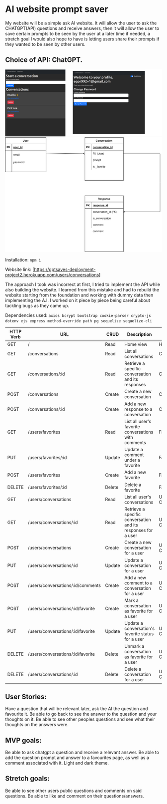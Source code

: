 # AI website prompt saver

My website will be a simple ask AI website. It will allow the user to ask the CHATGPT(API) questions and receive answers, then it will allow the user to save certain prompts to be seen by the user at a later time if needed, a stretch goal I would also hope to have is letting users share their prompts if they wanted to be seen by other users.

## Choice of API: ChatGPT.

![alt text](./project2.png)
![alt text](./project2-wireframe.png)

Installation: `npm i`

Website link: [https://gptsaves-deployment-project2.herokuapp.com/users/conversations]

The approach I took was incorrect at first, I tried to implement the API while also building the website. I learned from this mistake and had to rebuild the website starting from the foundation and working with dummy data then implementing the A.I. I worked on it piece by piece being careful about tackling bugs as they came up. 

Dependencies used: `
axios
bcrypt
bootstrap
cookie-parser
crypto-js
dotenv
ejs
express
method-override
path
pg
sequelize
sequelize-cli
`




| HTTP Verb | URL                              | CRUD   | Description                                                      | View               |
| --------- | -------------------------------- | ------ | ---------------------------------------------------------------- | ------------------ |
| GET       | /                                | Read   | Home view                                                        | Home               |
| GET       | /conversations                   | Read   | List all conversations                                           | Conversations      |
| GET       | /conversations/:id               | Read   | Retrieve a specific conversation and its responses               | Conversation       |
| POST      | /conversations                   | Create | Create a new conversation                                        | Conversations      |
| POST      | /conversations/:id               | Create | Add a new response to a conversation                             | Conversation       |
| GET       | /users/favorites                 | Read   | List all user's favorite conversations with comments              | Favorites          |
| PUT       | /users/favorites/:id             | Update | Update a comment under a favorite                                 | Favorites          |
| POST      | /users/favorites                 | Create | Add a new favorite                                               | Favorites          |
| DELETE    | /users/favorites/:id             | Delete | Delete a favorite                                                | Favorites          |
| GET       | /users/conversations             | Read   | List all user's conversations                                     | User Conversations |
| GET       | /users/conversations/:id         | Read   | Retrieve a specific conversation and its responses for a user     | User Conversation  |
| POST      | /users/conversations             | Create | Create a new conversation for a user                              | User Conversations |
| PUT       | /users/conversations/:id         | Update | Update a conversation for a user                                  | User Conversation  |
| POST      | /users/conversations/:id/comments| Create | Add a new comment to a conversation for a user                    | User Conversation  |
| POST      | /users/conversations/:id/favorite| Create | Mark a conversation as favorite for a user                        | User Conversation  |
| PUT       | /users/conversations/:id/favorite| Update | Update a conversation's favorite status for a user                | User Conversation  |
| DELETE    | /users/conversations/:id/favorite| Delete | Unmark a conversation as favorite for a user                      | User Conversation  |
| DELETE    | /users/conversations/:id         | Delete | Delete a conversation for a user                                  | User Conversations |








## User Stories:
Have a question that will be relevant later, ask the AI the question and favourite it.
Be able to go back to see the answer to the question and your thoughts on it.
Be able to see other peoples questions and see what their thoughts on the answers were.

## MVP goals:
Be able to ask chatgpt a question and receive a relevant answer.
Be able to add the question prompt and answer to a favourites page, as well as a comment associated with it.
Light and dark theme.

## Stretch goals:
Be able to see other users public questions and comments on said questions.
Be able to like and comment on their questions/answers.







